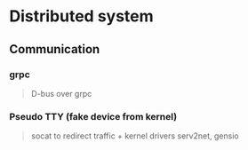 # Distributed system

## Communication
### grpc
> D-bus over grpc

### Pseudo TTY (fake device from kernel)
> socat to redirect traffic + kernel drivers 
> serv2net, gensio
<!--stackedit_data:
eyJoaXN0b3J5IjpbMTM3ODU5MzczMywtMTk0NDg1NjEwMl19
-->